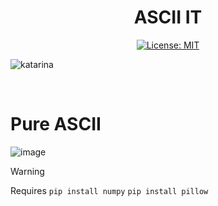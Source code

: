 <div align="center">
  
# ASCII IT
[![License: MIT](https://img.shields.io/badge/License-MIT-yellow.svg)](https://opensource.org/licenses/MIT)

</div>

![katarina](https://github.com/user-attachments/assets/bc8193c6-0dd9-48aa-adf5-871337021cc2)

<br>

# Pure ASCII
![image](https://github.com/user-attachments/assets/6bc17c5c-3dcc-44d4-8625-0ca278a5dede)



> [!WARNING]  
> Requires `pip install numpy` `pip install pillow`
